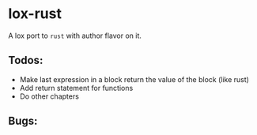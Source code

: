 # lox-rust

A lox port to `rust` with author flavor on it.

## Todos:
- Make last expression in a block return the value of the block (like rust)
- Add return statement for functions
- Do other chapters

## Bugs:
